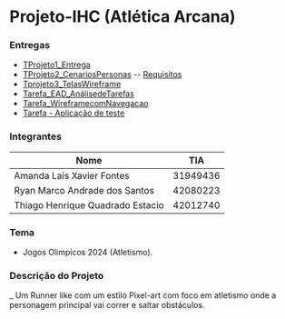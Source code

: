 # Projeto-IHC (Atlética Arcana)

### Entregas

- [TProjeto1_Entrega](https://github.com/Thiago2204/Atletica-Arcana/blob/main/README.md)
- [TProjeto2_CenariosPersonas](https://github.com/Thiago2204/Atletica-Arcana/blob/main/Modelagem/Dicionário.md)
-- [Requisitos]()
- [Tprojeto3_TelasWireframe]()
- [Tarefa_EAD_AnálisedeTarefas](https://github.com/Thiago2204/Atletica-Arcana/blob/main/Modelagem/análise_de_tarefas.md)
- [Tarefa_WireframecomNavegacao]()
- [Tarefa - Aplicação de teste ]()

### Integrantes 

|Nome|TIA|
|----|---|
|Amanda Laís Xavier Fontes|31949436|
|Ryan Marco Andrade dos Santos|42080223|
|Thiago Henrique Quadrado Estacio|42012740|

### Tema 
- Jogos Olimpicos 2024 (Atletismo).

### Descrição do Projeto 
_ Um Runner like com um estilo Pixel-art com foco em atletismo onde a personagem principal vai correr e saltar obstáculos.
